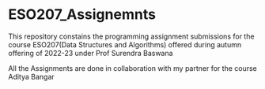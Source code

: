 # ESO207_Assignemnts
This repository constains the programming assignment submissions for the course ESO207(Data Structures and Algorithms) offered during autumn offering of 2022-23 under Prof Surendra Baswana

All the Assignments are done in collaboration with my partner for the course Aditya Bangar
